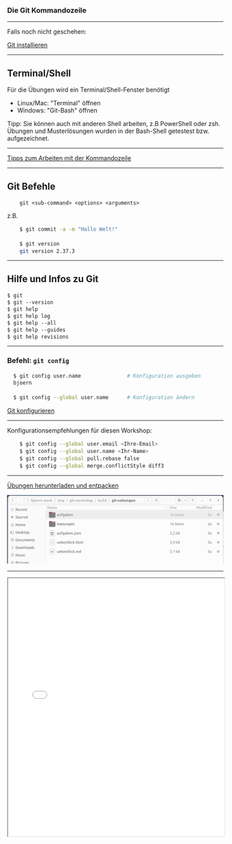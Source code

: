 
### Die Git Kommandozeile


---


Falls noch nicht geschehen:

[Git installieren](/git-workshop/installation/git)


---


## Terminal/Shell

Für die Übungen wird ein Terminal/Shell-Fenster benötigt

 * Linux/Mac: "Terminal" öffnen
 * Windows: "Git-Bash" öffnen

Tipp: Sie können auch mit anderen Shell arbeiten, z.B PowerShell oder zsh.
Übungen und Musterlösungen wurden in der Bash-Shell getestest bzw. aufgezeichnet.


---


[Tipps zum Arbeiten mit der Kommandozeile](/git-workshop/installation/kommandozeile)


---


## Git Befehle

```
    git <sub-command> <options> <arguments>
```

z.B.
```bash
    $ git commit -a -m "Hallo Welt!"

    $ git version
    git version 2.37.3
```

---


## Hilfe und Infos zu Git

 ```
 $ git
 $ git --version
 $ git help
 $ git help log
 $ git help --all
 $ git help --guides
 $ git help revisions
 ```

---

### Befehl: `git config`

```bash
  $ git config user.name               # Konfiguration ausgeben
  bjoern

  $ git config --global user.name      # Konfiguration ändern
```

[Git konfigurieren](/git-workshop/installation/konfigurieren)

---

Konfigurationsempfehlungen für diesen Workshop:

```bash
    $ git config --global user.email <Ihre-Email>
    $ git config --global user.name <Ihr-Name>
    $ git config --global pull.rebase false 
    $ git config --global merge.conflictStyle diff3
```

---


[Übungen herunterladen und entpacken](/git-workshop/installation/uebungen)

![Entpacktes Build-Verzeichnis](build-verzeichnis.png)


---

<iframe src="markdown-git-uebungen/aufgabe-intro-commandline.html" width="100%" height="600px" ></iframe>
